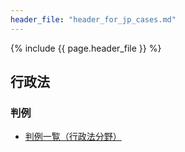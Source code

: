 ```yaml
---
header_file: "header_for_jp_cases.md"
---
```


{% include {{ page.header_file }}  %}

## 行政法

### 判例

- [判例一覧（行政法分野）](cases)

